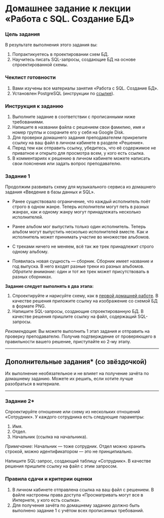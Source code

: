 # Домашнее задание к лекции «Работа с SQL. Создание БД»

### Цель задания

В результате выполнения этого задания вы:

1. Попрактикуетесь в проектировании схем БД.
2. Научитесь писать SQL-запросы, создающие БД на основе спроектированной схемы.


### Чеклист готовности

1.  Вами изучены все материалы занятия «Работа с SQL. Создание БД».
2.  Установлен PostgreSQL (инструкции по [ссылке](https://github.com/netology-code/sqlshqa-homeworks/blob/main/bd-download.md)).

### Инструкция к заданию

1. Выполните задание в соответствии с прописанными ниже требованиями.
2. Напишите в названии файла с решением свои фамилию, имя и номер группы и сохраните его у себя на Google Disk.
4. Для проверки домашнего задания преподавателем прикрепите ссылку на ваш файл в личном кабинете в разделе «Решение».
5. Перед тем как отправить ссылку, убедитесь, что её содержимое не приватное и открыто для просмотра всем, у кого есть ссылка.
6. В комментариях к решению в личном кабинете можете написать свои пояснения или задать вопрос преподавателю.


### Задание 1

Продолжим развивать схему для музыкального сервиса из домашнего задания «Введение в базы данных и SQL».

- Ранее существовало ограничение, что каждый исполнитель поёт строго в одном жанре.  Теперь исполнители могут петь в разных жанрах, как и одному жанру могут принадлежать несколько исполнителей.

- Ранее альбом мог выпустить только один исполнитель. Теперь альбом могут выпустить несколько исполнителей вместе. Как и исполнитель может принимать участие во множестве альбомов.

- С треками ничего не меняем, всё так же трек принадлежит строго одному альбому.

- Появилась новая сущность — сборник. Сборник имеет название и год выпуска. В него входят разные треки из разных альбомов.
_Обратите внимание_: один и тот же трек может присутствовать в разных сборниках.

**Задание следует выполнять в два этапа:**

1. Спроектируйте и нарисуйте схему, как в [первой домашней работе](../hw-01/hw-01.md). В качестве решения приложите ссылку на изображение со схемой БД в формате PNG.
2. Напишите SQL-запросы, создающие спроектированную БД. В качестве решения пришлите ссылку на файл, содержащий SQL-запросы.

_Рекомендация:_ Вы можете выполнить 1 этап задания и отправить на проверку преподавателю. Получив подтверждение от проверяющего в правильности вашего решение, приступайте ко 2-му этапу. 

---

## Дополнительные задания* (со звёздочкой)

Их выполнение необязательное и не влияет на получение зачёта по домашнему заданию. Можете их решить, если хотите лучше разобраться в материале.

---
### Задание 2* 

Спроектируйте отношение или схему из нескольких отношений «Сотрудник». У каждого сотрудника есть следующие параметры:

1. Имя.
2. Отдел.
3. Начальник (ссылка на начальника).

_Примечание:_ Начальник — тоже сотрудник. Отдел можно хранить строкой, можно идентификатором — это не принципиально.

Напишите SQL-запрос, создающий таблицу «Сотрудник». В качестве решения пришлите ссылку на файл с этим запросом.


### Правила сдачи и критерии оценки

1. В личном кабинете отправлена ссылка на ваш файл с решением. В файле настроены права доступа «Просматривать могут все в Интернете, у кого есть ссылка».
2. Для получения зачёта по домашнему заданию должно быть выполнено задание 1 с учётом всех прописанных требований.


